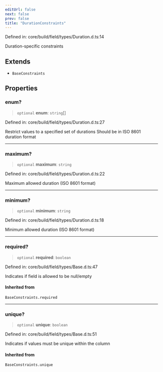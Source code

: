 ```yaml
---
editUrl: false
next: false
prev: false
title: "DurationConstraints"
---
```


Defined in: core/build/field/types/Duration.d.ts:14

Duration-specific constraints

## Extends

- `BaseConstraints`

## Properties

### enum?

> `optional` **enum**: `string`[]

Defined in: core/build/field/types/Duration.d.ts:27

Restrict values to a specified set of durations
Should be in ISO 8601 duration format

***

### maximum?

> `optional` **maximum**: `string`

Defined in: core/build/field/types/Duration.d.ts:22

Maximum allowed duration (ISO 8601 format)

***

### minimum?

> `optional` **minimum**: `string`

Defined in: core/build/field/types/Duration.d.ts:18

Minimum allowed duration (ISO 8601 format)

***

### required?

> `optional` **required**: `boolean`

Defined in: core/build/field/types/Base.d.ts:47

Indicates if field is allowed to be null/empty

#### Inherited from

`BaseConstraints.required`

***

### unique?

> `optional` **unique**: `boolean`

Defined in: core/build/field/types/Base.d.ts:51

Indicates if values must be unique within the column

#### Inherited from

`BaseConstraints.unique`
